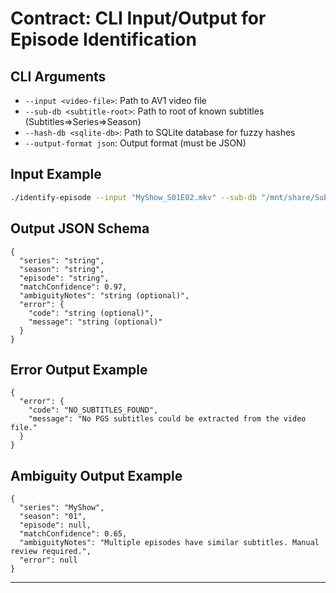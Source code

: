 # Contract: CLI Input/Output for Episode Identification

## CLI Arguments
- `--input <video-file>`: Path to AV1 video file
- `--sub-db <subtitle-root>`: Path to root of known subtitles (Subtitles=>Series=>Season)
- `--hash-db <sqlite-db>`: Path to SQLite database for fuzzy hashes
- `--output-format json`: Output format (must be JSON)

## Input Example
```sh
./identify-episode --input "MyShow_S01E02.mkv" --sub-db "/mnt/share/Subtitles" --hash-db "./hashes.sqlite" --output-format json
```

## Output JSON Schema
```
{
  "series": "string",
  "season": "string",
  "episode": "string",
  "matchConfidence": 0.97,
  "ambiguityNotes": "string (optional)",
  "error": {
    "code": "string (optional)",
    "message": "string (optional)"
  }
}
```

## Error Output Example
```
{
  "error": {
    "code": "NO_SUBTITLES_FOUND",
    "message": "No PGS subtitles could be extracted from the video file."
  }
}
```

## Ambiguity Output Example
```
{
  "series": "MyShow",
  "season": "01",
  "episode": null,
  "matchConfidence": 0.65,
  "ambiguityNotes": "Multiple episodes have similar subtitles. Manual review required.",
  "error": null
}
```

---
